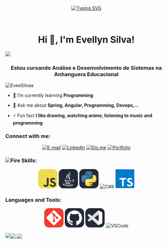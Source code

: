 <div align="center" style="padding: 20px;">

[![Typing SVG](https://readme-typing-svg.herokuapp.com/?color=bb9af7&center=true&vCenter=true&lines=Hello+World!;Keep+it+simple.;Stay+curious!;Learn+everyday.;Code+with+passion.;Dream+big.+Start+small.;Make+it+happen.;Stay+positive!;Coding+is+life.;Embrace+the+bugs.;Think.+Code.+Repeat.;Crafting+digital+worlds.;Debugging+is+learning.;Coding+dreamer.;Pixel+by+pixel,+line+by+line.;Hack+the+planet!;Innovate+and+iterate.;Logic+is+the+language.;Unlocking+potential+through+code.;Bytes+of+brilliance.;Art+of+algorithms.;Create,+code,+conquer!;Coding+is+poetry+in+motion.;Ctrl+C,+Ctrl+V,+Ctrl+Success!;From+ideas+to+implementation.;Endless+possibilities+in+code.;Coding+unlocks+doors+to+imagination.;Dream+it,+code+it,+build+it.;Crafting+the+digital+future.;Coding+is+my+superpower.;In+the+realm+of+bits+and+bytes.;Algorithm+architect.;Unleashing+creativity+through+code.;Binary+thoughts,+limitless+visions.;Code+is+my+canvas.;Creating+tomorrow+today.;Passionate+about+programming.;Breaking+the+code+barriers.;Crafting+digital+masterpieces.;In+code,+we+trust.;Finding+beauty+in+logic.;])](https://git.io/typing-svg)


</div>
<h1 align="center">Hi 👋, I'm Evellyn Silva!</h1>
<img src="https://github.com/user-attachments/assets/a87ed7da-3084-472e-b168-121f06026658" width="250" heigth="250"/>
<h3 align="center">Estou cursando Análise e Desenvolvimento de Sistemas na Anhanguera Educacional</h3> 
<p align="left"> <img src="https://komarev.com/ghpvc/?username=EveeSilvaa&label=Profile%20views&color=0e75b6&style=flat" alt="EveeSilvaa" /> </p>

- 🌱 I’m currently learning **Programming**

- 💬 Ask me about **Spring, Angular, Programming, Devops,...**

- ⚡ Fun fact **I like drawing, watching anime, listening to music and programming**

<h3 align="left">Connect with me:</h3>
<div align="center"> 
  
[![E-mail](https://img.shields.io/badge/-Email-000?style=for-the-badge&logo=microsoft-outlook&logoColor=E94D5F)](mailto:evellynsilvadeveloper@gmail.com)
[![LinkedIn](https://img.shields.io/badge/-LinkedIn-000?style=for-the-badge&logo=linkedin&logoColor=30A3DC)](https://www.linkedin.com/in/maria-evellyn-silva-738631226/)
[![Dio.me](https://img.shields.io/badge/-Dio.me-000?style=for-the-badge&logo=Dio.me&logoColor=30A3DC)](https://www.dio.me/users/evellyndev593/)
[![Portfolio](https://img.shields.io/badge/Portfolio-%23000000.svg?logo=portfolio&logoColor=white)](https://quicksilver-lab.github.io/EveeSilvaa/)

</div>

<h3><img src="https://raw.githubusercontent.com/Tarikul-Islam-Anik/Animated-Fluent-Emojis/master/Emojis/Travel%20and%20places/Fire.png" alt="Fire" width="25" height="25" /> Skills:</h3>
<p align="center">
  <img alt="JavaScript" height="60" width="60" src="https://raw.githubusercontent.com/tandpfun/skill-icons/65dea6c4eaca7da319e552c09f4cf5a9a8dab2c8/icons/JavaScript.svg">
  <img alt="Java" height="60" width="60" src="https://raw.githubusercontent.com/tandpfun/skill-icons/65dea6c4eaca7da319e552c09f4cf5a9a8dab2c8/icons/Java-Dark.svg">
  <img alt="Python" height="60" width="60" src="https://raw.githubusercontent.com/tandpfun/skill-icons/65dea6c4eaca7da319e552c09f4cf5a9a8dab2c8/icons/Python-Dark.svg">
  <img alt="C##" height="60" width="60" src="https://github.com/user-attachments/assets/bd6e3afd-15cd-48a2-b2f8-e15abb1536b5">
  <img alt="typescript" height="60" width="60" src="https://raw.githubusercontent.com/devicons/devicon/master/icons/typescript/typescript-original.svg">
</p>

<h3 align="left">Languages and Tools:</h3>
<p align="center">
  <img alt="Git" height="60" width="60" src="https://raw.githubusercontent.com/tandpfun/skill-icons/65dea6c4eaca7da319e552c09f4cf5a9a8dab2c8/icons/Git.svg">
  <img alt="GitHub" height="60" width="60" src="https://raw.githubusercontent.com/tandpfun/skill-icons/65dea6c4eaca7da319e552c09f4cf5a9a8dab2c8/icons/Github-Dark.svg">
  <img alt="VSCode" height="60" width="60" src="https://raw.githubusercontent.com/tandpfun/skill-icons/65dea6c4eaca7da319e552c09f4cf5a9a8dab2c8/icons/VSCode-Dark.svg">
  <img alt="VSCode" height="60" width="60" src="https://github.com/user-attachments/assets/37bfb877-890c-4297-8df4-1478dbc6624e">
</p>

<a href="#">
  <img height=200 align="center" src="https://my-stats-43gk.vercel.app/api?username=EveeSilvaa&show_icons=true&theme=tokyonight&hide=contribs,issues&show=discussions_answered&rank_icon=github&include_all_commits=true&card_width=150" />
</a>
<a href="#">
  <img height=200 align="center" src="https://my-stats-43gk.vercel.app/api/top-langs/?username=EveeSilvaa&hide=html,scss,css&langs_count=8&layout=compact&theme=tokyonight&card_width=150" />
</a>

<img  height=202 align="left"  src="https://github-readme-streak-stats-git-main-davids-projects-ad77adcc.vercel.app/?user=EveeSilvaa&theme=tokyonight"/>





